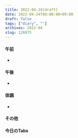 ```yaml
---
title: 2022-04-24[draft]
date: 2022-04-24T00:00:00+09:00
draft: false
tags: ["diary", ""]
archives: 2022-04
slug: 128875
---
```

#### 午前
- 
#### 午後
- 
#### 体調
- 
#### その他
#### 今日のTabs